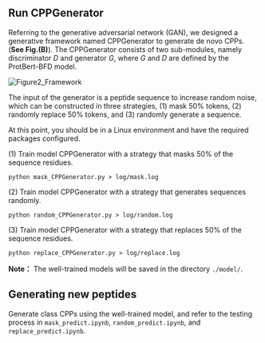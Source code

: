 ## Run CPPGenerator
Referring to the generative adversarial network (GAN), we designed a generative framework named CPPGenerator to generate de novo CPPs. (**See Fig.(B)**). The CPPGenerator consists of two sub-modules, namely discriminator $D$ and generator $G$, where $G$ and $D$ are defined by the ProtBert-BFD model.

![Figure2_Framework](https://github.com/user-attachments/assets/bc0ddc7b-2a37-48ab-b169-e0547d60d934)

The input of the generator is a peptide sequence to increase random noise, which can be constructed in three strategies, (1) mask 50\% tokens, (2) randomly replace 50\% tokens, and (3) randomly generate a sequence.

At this point, you should be in a Linux environment and have the required packages configured.

(1) Train model CPPGenerator with a strategy that masks 50% of the sequence residues.
```
python mask_CPPGenerator.py > log/mask.log
```
(2) Train model CPPGenerator with a strategy that generates sequences randomly.
```
python random_CPPGenerator.py > log/random.log
```
(3) Train model CPPGenerator with a strategy that replaces 50% of the sequence residues.
```
python replace_CPPGenerator.py > log/replace.log
```
**Note：** 
The well-trained models will be saved in the directory `./model/`.

## Generating new peptides
Generate class CPPs using the well-trained model, and refer to the testing process in `mask_predict.ipynb`, `random_predict.ipynb`, and `replace_predict.ipynb`.


